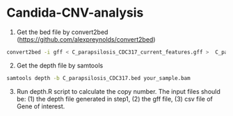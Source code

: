 # Candida-CNV-analysis
1. Get the bed file by convert2bed (https://github.com/alexpreynolds/convert2bed)
```bash
convert2bed -i gff < C_parapsilosis_CDC317_current_features.gff >  C_parapsilosis_CDC317.bed
```
2. Get the depth file by samtools
```bash
samtools depth -b C_parapsilosis_CDC317.bed your_sample.bam
```
3. Run depth.R script to calculate the copy number. The input files should be: (1) the depth file generated in step1, (2) the gff file,  (3) csv file of Gene of interest.
